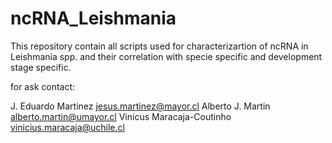 # ncRNA_Leishmania
This repository contain all scripts used for characterizartion of ncRNA in Leishmania spp. and their correlation with specie specific and development stage specific.





for ask contact: 

J. Eduardo Martinez jesus.martinez@mayor.cl
Alberto J. Martin  alberto.martin@umayor.cl
Vinicus Maracaja-Coutinho vinicius.maracaja@uchile.cl 
